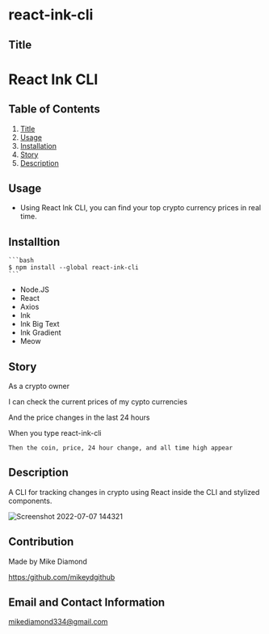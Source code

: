 # react-ink-cli

## Title

# React Ink CLI


  ## Table of Contents
  1. [Title](#Title)
  2. [Usage](#Usage)
  3. [Installation](#Installtion)
  4. [Story](#Story)
  5. [Description](#Description)


  ## Usage

  * Using React Ink CLI, you can find your top crypto currency prices in real time.

  ## Installtion
	
	```bash
	$ npm install --global react-ink-cli
	```
  
  * Node.JS
  * React 
  * Axios
  * Ink
  * Ink Big Text
  * Ink Gradient
  * Meow
  
  ## Story

  As a crypto owner
  
  I can check the current prices of my cypto currencies
  
  And the price changes in the last 24 hours
  
  When you type react-ink-cli
	
	Then the coin, price, 24 hour change, and all time high appear

  ## Description

  A CLI for tracking changes in crypto using React inside the CLI and stylized components. 
  
  ![Screenshot 2022-07-07 144321](https://user-images.githubusercontent.com/94988620/177846270-0b1c5850-91d8-4684-b2e7-b32f7de84b26.jpg)
  
  ## Contribution

  Made by Mike Diamond
  
  [https:/github.com/mikeydgithub](https:/github.com/mikeydgithub)
  
  ## Email and Contact Information
     
  mikediamond334@gmail.com
